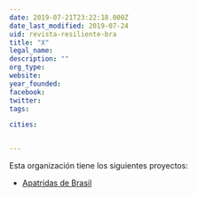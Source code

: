 ```yaml
---
date: 2019-07-21T23:22:18.000Z
date_last_modified: 2019-07-24
uid: revista-resiliente-bra
title: "X"
legal_name: 
description: ""
org_type: 
website: 
year_founded: 
facebook: 
twitter: 
tags:

cities: 


---
```


Esta organización tiene los siguientes proyectos:

- [Apatridas de Brasil](/proyectos/apatridas-no-brasil)
